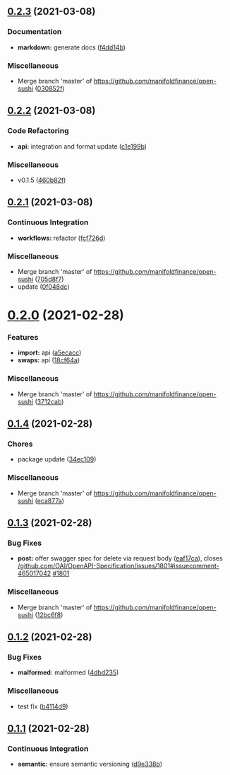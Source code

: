 ## [0.2.3](https://github.com/manifoldfinance/open-sushi/compare/v0.2.2...v0.2.3) (2021-03-08)


### Documentation

* **markdown:** generate docs ([f4dd14b](https://github.com/manifoldfinance/open-sushi/commit/f4dd14b2cbabb811b5adc971717a8c86f4d3e0b4))


### Miscellaneous

* Merge branch 'master' of https://github.com/manifoldfinance/open-sushi ([030852f](https://github.com/manifoldfinance/open-sushi/commit/030852f24102722f6dec80ffa2e859cf34c0b3e4))

## [0.2.2](https://github.com/manifoldfinance/open-sushi/compare/v0.2.1...v0.2.2) (2021-03-08)


### Code Refactoring

* **api:** integration and format update ([c1e199b](https://github.com/manifoldfinance/open-sushi/commit/c1e199b3ea19ca0f0b7feb71bbca2dfc17335b9e))


### Miscellaneous

* v0.1.5 ([460b82f](https://github.com/manifoldfinance/open-sushi/commit/460b82f340eb73bb9b8980eceb28ee0cf1b99717))

## [0.2.1](https://github.com/manifoldfinance/open-sushi/compare/v0.2.0...v0.2.1) (2021-03-08)


### Continuous Integration

* **workflows:** refactor ([fcf726d](https://github.com/manifoldfinance/open-sushi/commit/fcf726dc75548e0e3203e2551a5664d3cf01a748))


### Miscellaneous

* Merge branch 'master' of https://github.com/manifoldfinance/open-sushi ([705d8f7](https://github.com/manifoldfinance/open-sushi/commit/705d8f721e2114bb4710c737ede04c9b6a41d985))
* update ([0f048dc](https://github.com/manifoldfinance/open-sushi/commit/0f048dc05e14ded193b405f41a844446b798531b))

# [0.2.0](https://github.com/manifoldfinance/open-sushi/compare/v0.1.4...v0.2.0) (2021-02-28)


### Features

* **import:** api ([a5ecacc](https://github.com/manifoldfinance/open-sushi/commit/a5ecaccbcf3edf6535ccca587a3d08831fc4a09c))
* **swaps:** api ([18cf64a](https://github.com/manifoldfinance/open-sushi/commit/18cf64acb73d50da664407c2c17f36ddef94e0e0))


### Miscellaneous

* Merge branch 'master' of https://github.com/manifoldfinance/open-sushi ([3712cab](https://github.com/manifoldfinance/open-sushi/commit/3712cab0c2a832fa0a88385033fbdbce21a1a135))

## [0.1.4](https://github.com/manifoldfinance/open-sushi/compare/v0.1.3...v0.1.4) (2021-02-28)


### Chores

* package update ([34ec109](https://github.com/manifoldfinance/open-sushi/commit/34ec109570996a5e8f04041e955821d7b82a83ea))


### Miscellaneous

* Merge branch 'master' of https://github.com/manifoldfinance/open-sushi ([eca877a](https://github.com/manifoldfinance/open-sushi/commit/eca877a1a61d5ece281a6d492ce35b83809deef6))

## [0.1.3](https://github.com/manifoldfinance/open-sushi/compare/v0.1.2...v0.1.3) (2021-02-28)


### Bug Fixes

* **post:** offer swagger spec for delete via request body ([eaf17ca](https://github.com/manifoldfinance/open-sushi/commit/eaf17ca21c381f28cc78240c2aed0b0b935cccfd)), closes [/github.com/OAI/OpenAPI-Specification/issues/1801#issuecomment-465017042](https://github.com//github.com/OAI/OpenAPI-Specification/issues/1801/issues/issuecomment-465017042) [#1801](https://github.com/manifoldfinance/open-sushi/issues/1801)


### Miscellaneous

* Merge branch 'master' of https://github.com/manifoldfinance/open-sushi ([12bc6f8](https://github.com/manifoldfinance/open-sushi/commit/12bc6f8a6bc9ad2b0c1af9cfd7f0bf6449ab82ae))

## [0.1.2](https://github.com/manifoldfinance/open-sushi/compare/v0.1.1...v0.1.2) (2021-02-28)


### Bug Fixes

* **malformed:** malformed ([4dbd235](https://github.com/manifoldfinance/open-sushi/commit/4dbd235f746313210468ca044285beec8e4cf7cc))


### Miscellaneous

* test fix ([b4114d9](https://github.com/manifoldfinance/open-sushi/commit/b4114d9c286d51efb35de1210cf96ffdfe486588))

## [0.1.1](https://github.com/manifoldfinance/open-sushi/compare/v0.1.0...v0.1.1) (2021-02-28)


### Continuous Integration

* **semantic:** ensure semantic versioning ([d9e338b](https://github.com/manifoldfinance/open-sushi/commit/d9e338bf4ae6d974ffa548b25fbdc9c99743013a))
